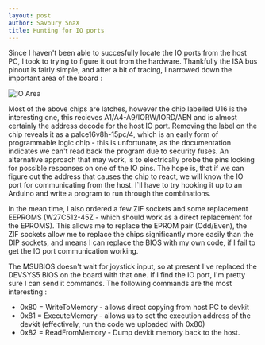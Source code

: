 ```yaml
---
layout: post
author: Savoury SnaX
title: Hunting for IO ports
---
```


Since I haven't been able to succesfully locate the IO ports from the host PC, I took to trying to figure it out from the hardware. Thankfully the ISA bus pinout is fairly simple, and after a bit of tracing, I narrowed down the important area of the board :

![IO Area](/MSU/images/IO-Area.png)

Most of the above chips are latches, however the chip labelled U16 is the interesting one, this recieves A1/A4-A9/IORW/IORD/AEN and is almost certainly the address decode for the host IO port. Removing the label on the chip reveals it as a palce16v8h-15pc/4, which is an early form of programmable logic chip - this is unfortunate, as the documentation indicates we can't read back the program due to security fuses. An alternative approach that may work, is to electrically probe the pins looking for possible responses on one of the IO pins. The hope is, that if we can figure out the address that causes the chip to react, we will know the IO port for communicating from the host. I`ll have to try hooking it up to an Arduino and write a program to run through the combinations.

In the mean time, I also ordered a few ZIF sockets and some replacement EEPROMS (W27C512-45Z - which should work as a direct replacement for the EPROMS). This allows me to replace the EPROM pair (Odd/Even), the ZIF sockets allow me to replace the chips significantly more easily than the DIP sockets, and means I can replace the BIOS with my own code, if I fail to get the IO port communication working.

The MSUBIOS doesn't wait for joystick input, so at present I've replaced the DEVSYS5 BIOS on the board with that one. If I find the IO port, I'm pretty sure I can send it commands. The following commands are the most interesting :

*   0x80 = WriteToMemory - allows direct copying from host PC to devkit
*   0x81 = ExecuteMemory - allows us to set the execution address of the devkit (effectively, run the code we uploaded with 0x80)
*   0x82 = ReadFromMemory - Dump devkit memory back to the host.

